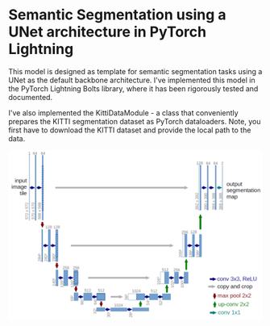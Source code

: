 # Semantic Segmentation using a UNet architecture in PyTorch Lightning

This model is designed as template for semantic segmentation tasks using a UNet as the default backbone architecture. I've implemented this model in the PyTorch Lightning Bolts library, where it has been rigorously tested and documented.

I've also implemented the KittiDataModule - a class that conveniently prepares the KITTI segmentation dataset as PyTorch dataloaders. Note, you first have to download the KITTI dataset and provide the local path to the data.

![0.3](u-net-architecture.png)
